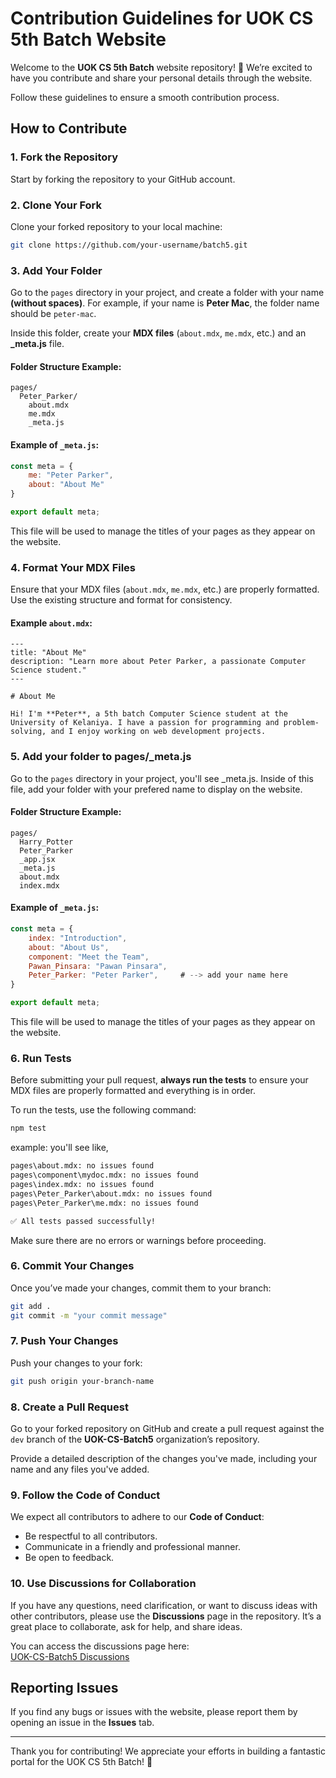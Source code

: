 
# Contribution Guidelines for UOK CS 5th Batch Website

Welcome to the **UOK CS 5th Batch** website repository! 🎉 We’re excited to have you contribute and share your personal details through the website.

Follow these guidelines to ensure a smooth contribution process.

## How to Contribute

### 1. Fork the Repository
Start by forking the repository to your GitHub account.

### 2. Clone Your Fork
Clone your forked repository to your local machine:

```bash
git clone https://github.com/your-username/batch5.git
```

### 3. Add Your Folder
Go to the `pages` directory in your project, and create a folder with your name **(without spaces)**. For example, if your name is **Peter Mac**, the folder name should be `peter-mac`.

Inside this folder, create your **MDX files** (`about.mdx`, `me.mdx`, etc.) and an **_meta.js** file.

#### Folder Structure Example:

```
pages/
  Peter_Parker/
    about.mdx
    me.mdx
    _meta.js
```

#### Example of `_meta.js`:

```js
const meta = {
    me: "Peter Parker",
    about: "About Me"
}

export default meta;
```

This file will be used to manage the titles of your pages as they appear on the website.

### 4. Format Your MDX Files

Ensure that your MDX files (`about.mdx`, `me.mdx`, etc.) are properly formatted. Use the existing structure and format for consistency.

#### Example `about.mdx`:

```mdx
---
title: "About Me"
description: "Learn more about Peter Parker, a passionate Computer Science student."
---

# About Me

Hi! I'm **Peter**, a 5th batch Computer Science student at the University of Kelaniya. I have a passion for programming and problem-solving, and I enjoy working on web development projects.
```

### 5. Add your folder to pages/_meta.js
Go to the `pages` directory in your project, you'll see _meta.js. Inside of this file, add your folder with your prefered name to display on the website.

#### Folder Structure Example:

```
pages/
  Harry_Potter
  Peter_Parker
  _app.jsx
  _meta.js
  about.mdx
  index.mdx
```

#### Example of `_meta.js`:

```js
const meta = {
    index: "Introduction",
    about: "About Us",
    component: "Meet the Team",
    Pawan_Pinsara: "Pawan Pinsara",
    Peter_Parker: "Peter Parker",     # --> add your name here
}

export default meta;
```

This file will be used to manage the titles of your pages as they appear on the website.

### 6. Run Tests

Before submitting your pull request, **always run the tests** to ensure your MDX files are properly formatted and everything is in order.

To run the tests, use the following command:

```bash
npm test
```

example: you'll see like,

```bash
pages\about.mdx: no issues found
pages\component\mydoc.mdx: no issues found
pages\index.mdx: no issues found
pages\Peter_Parker\about.mdx: no issues found
pages\Peter_Parker\me.mdx: no issues found

✅ All tests passed successfully!
```

Make sure there are no errors or warnings before proceeding.

### 6. Commit Your Changes

Once you’ve made your changes, commit them to your branch:

```bash
git add .
git commit -m "your commit message"
```

### 7. Push Your Changes

Push your changes to your fork:

```bash
git push origin your-branch-name
```

### 8. Create a Pull Request

Go to your forked repository on GitHub and create a pull request against the `dev` branch of the **UOK-CS-Batch5** organization’s repository.

Provide a detailed description of the changes you've made, including your name and any files you've added.

### 9. Follow the Code of Conduct

We expect all contributors to adhere to our **Code of Conduct**:

- Be respectful to all contributors.
- Communicate in a friendly and professional manner.
- Be open to feedback.

### 10. Use Discussions for Collaboration

If you have any questions, need clarification, or want to discuss ideas with other contributors, please use the **Discussions** page in the repository. It’s a great place to collaborate, ask for help, and share ideas. 

You can access the discussions page here:  
[UOK-CS-Batch5 Discussions](https://github.com/UOK-CS-Batch5/batch5/discussions)


## Reporting Issues

If you find any bugs or issues with the website, please report them by opening an issue in the **Issues** tab.

---

Thank you for contributing! We appreciate your efforts in building a fantastic portal for the UOK CS 5th Batch! 🎉
